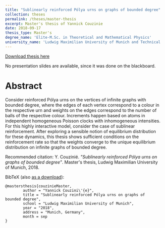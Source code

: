 ```yaml
---
title: "Sublinearly reinforced Pólya urns on graphs of bounded degree"
collection: theses
permalink: /theses/master-thesis
excerpt: Master's thesis of Yannick Couzinie
date: 2018-09-17
thesis_type: Master's
degree_name: 'Elite-M.Sc. in Theoretical and Mathematical Physics'
university_name: 'Ludwig Maximilian University of Munich and Technical University of Munich'
---
```



[Download thesis here]({{base_path}}/files/master_thesis_couzinie.pdf)

No presentation slides are available, since it was done on the blackboard.

Abstract
=====

Consider reinforced Pólya urns on the vertices of infinite graphs with bounded
degree, where the edges of each vertex correspond to a colour in the respective
urn and weights on the edges correspond to the number of balls of the
respective colour. Increments happen based on atoms in independent homogeneous
Poisson clocks with inhomogeneous intensities. For this highly interactive
model, consider the case of sublinear reinforcement. After exploring a sensible
notion of equilibrium distribution for these dynamics, this thesis shows
sufficient conditions on the reinforcement rate so that the weights converge to
the unique equilibrium distribution on infinite graphs of bounded degree.


Recommended citation: Y. Couzinié. <i>"Sublinearly reinforced Pólya urns on graphs of bounded degree"</i>. Master's thesis, Ludwig Maximilian University of Munich, 2018.

BibTeX (also [as a download]({{base_path}}/files/master.bib)):
```
@mastersthesis{couzinieMaster,
        author = "Yannick Couzini\'{e}",
        title = "Sublinearly reinforced Pólya urns on graphs of bounded degree",
        school = "Ludwig Maximilian University of Munich",
        year = "2018",
        address = "Munich, Germany",
        month = sep
}
```
